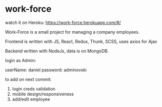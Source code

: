 # work-force

watch it on Heroku: https://work-force.herokuapp.com/#/

Work-Force is a small project for managing a company employees.

Frontend is written with JS, React, Redux, Thunk, SCSS, uses axios for Ajax

Backend written with NodeJs, data is on MongoDB.

login as Admin:

userName: daniel
password: adminovski

to add on next commit:
1) login creds validation
2) mobile design/responsiveness
3) add/edit employee
